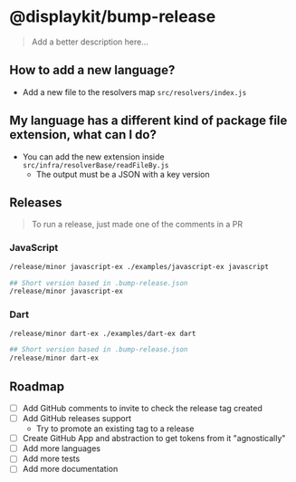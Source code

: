 # @displaykit/bump-release

> Add a better description here...

## How to add a new language?
- Add a new file to the resolvers map `src/resolvers/index.js`

## My language has a different kind of package file extension, what can I do?
- You can add the new extension inside `src/infra/resolverBase/readFileBy.js`
    - The output must be a JSON with a key version 

## Releases
> To run a release, just made one of the comments in a PR

### JavaScript

```sh
/release/minor javascript-ex ./examples/javascript-ex javascript

## Short version based in .bump-release.json
/release/minor javascript-ex
```

### Dart

```sh
/release/minor dart-ex ./examples/dart-ex dart

## Short version based in .bump-release.json
/release/minor dart-ex
```

## Roadmap

- [ ] Add GitHub comments to invite to check the release tag created
- [ ] Add GitHub releases support
    - Try to promote an existing tag to a release
- [ ] Create GitHub App and abstraction to get tokens from it "agnostically"
- [ ] Add more languages
- [ ] Add more tests
- [ ] Add more documentation
